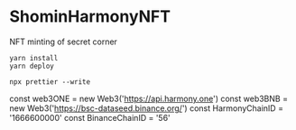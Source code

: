 # ShominHarmonyNFT
NFT minting of secret corner
```
yarn install
yarn deploy
```
```
npx prettier --write
```

const web3ONE = new Web3('https://api.harmony.one')
const web3BNB = new Web3('https://bsc-dataseed.binance.org/')
const HarmonyChainID = '1666600000'
const BinanceChainID = '56'